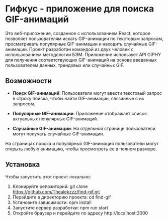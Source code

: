 # Гифкус - приложение для поиска GIF-анимаций

Это веб-приложение, созданное с использованием React, которое позволяет пользователям искать GIF-анимации по текстовым запросам, просматривать популярные GIF-анимации и находить случайные GIF-анимации. Проект разработан командой из двух человек с использованием методологии БЭМ. Приложение использует API GIPHY для получения соответствующих GIF-анимаций на основе введенных пользователем данных, трендовых или случайных GIF.

## Возможности

- **Поиск GIF-анимаций**: Пользователи могут ввести текстовый запрос в строку поиска, чтобы найти GIF-анимации, связанные с их запросом.

- **Популярные GIF-анимации**: Приложение отображает список актуальных популярных GIF-анимаций.

- **Случайные GIF-анимации**: На отдельной странице пользователи могут получать случайные GIF-анимации.

На страницах поиска и популярных GIF-анимаций пользователи могут открыть любую анимацию, чтобы просмотреть ее в полном размере.

## Установка

Чтобы запустить этот проект локально:

1. Клонируйте репозиторий: git clone https://github.com/Thealekzzz/find-gif.git
2. Перейдите в директорию проекта: cd find-gif
3. Установите зависимости: npm install
4. Запустите сервер разработки: npm run start
5. Откройте браузер и перейдите по адресу http://localhost:3000